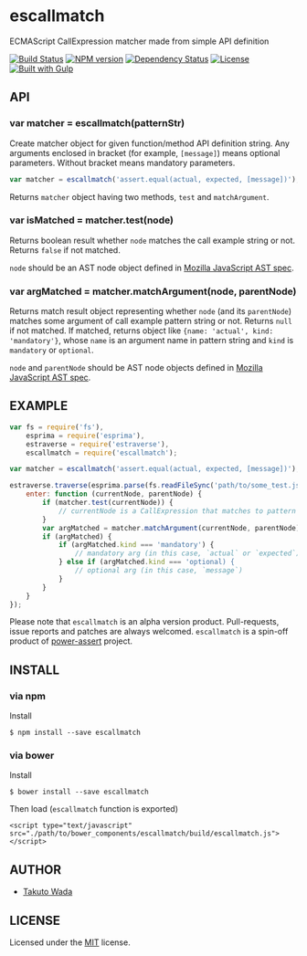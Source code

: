 escallmatch
================================

ECMAScript CallExpression matcher made from simple API definition

[![Build Status](https://travis-ci.org/twada/escallmatch.svg?branch=master)](https://travis-ci.org/twada/escallmatch)
[![NPM version](https://badge.fury.io/js/escallmatch.svg)](http://badge.fury.io/js/escallmatch)
[![Dependency Status](https://gemnasium.com/twada/escallmatch.svg)](https://gemnasium.com/twada/escallmatch)
[![License](http://img.shields.io/badge/license-MIT-brightgreen.svg)](http://twada.mit-license.org/)
[![Built with Gulp](http://img.shields.io/badge/built_with-gulp-brightgreen.svg)](http://gulpjs.com/)



API
---------------------------------------

### var matcher = escallmatch(patternStr)

Create matcher object for given function/method API definition string. Any arguments enclosed in bracket (for example, `[message]`) means optional parameters. Without bracket means mandatory parameters.

```javascript
var matcher = escallmatch('assert.equal(actual, expected, [message])');
```

Returns `matcher` object having two methods, `test` and `matchArgument`.


### var isMatched = matcher.test(node)

Returns boolean result whether `node` matches the call example string or not. Returns `false` if not matched.

`node` should be an AST node object defined in [Mozilla JavaScript AST spec](https://developer.mozilla.org/en-US/docs/SpiderMonkey/Parser_API).


### var argMatched = matcher.matchArgument(node, parentNode)

Returns match result object representing whether `node` (and its `parentNode`) matches some argument of call example pattern string or not. Returns `null` if not matched. If matched, returns object like `{name: 'actual', kind: 'mandatory'}`, whose `name` is an argument name in pattern string and `kind` is `mandatory` or `optional`.

`node` and `parentNode` should be AST node objects defined in [Mozilla JavaScript AST spec](https://developer.mozilla.org/en-US/docs/SpiderMonkey/Parser_API).



EXAMPLE
---------------------------------------

```javascript
var fs = require('fs'),
    esprima = require('esprima'),
    estraverse = require('estraverse'),
    escallmatch = require('escallmatch');

var matcher = escallmatch('assert.equal(actual, expected, [message])');

estraverse.traverse(esprima.parse(fs.readFileSync('path/to/some_test.js')), {
    enter: function (currentNode, parentNode) {
        if (matcher.test(currentNode)) {
            // currentNode is a CallExpression that matches to pattern string
        }
        var argMatched = matcher.matchArgument(currentNode, parentNode);
        if (argMatched) {
            if (argMatched.kind === 'mandatory') {
                // mandatory arg (in this case, `actual` or `expected`)
            } else if (argMatched.kind === 'optional) {
                // optional arg (in this case, `message`)
            }
        }
    }
});
```

Please note that `escallmatch` is an alpha version product. Pull-requests, issue reports and patches are always welcomed. `escallmatch` is a spin-off product of [power-assert](http://github.com/twada/power-assert) project.



INSTALL
---------------------------------------

### via npm

Install

    $ npm install --save escallmatch


### via bower

Install

    $ bower install --save escallmatch

Then load (`escallmatch` function is exported)

    <script type="text/javascript" src="./path/to/bower_components/escallmatch/build/escallmatch.js"></script>



AUTHOR
---------------------------------------
* [Takuto Wada](http://github.com/twada)



LICENSE
---------------------------------------
Licensed under the [MIT](http://twada.mit-license.org/) license.
